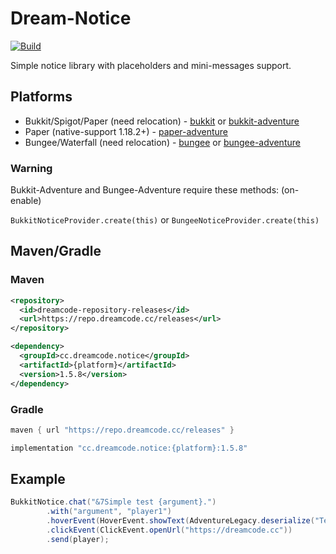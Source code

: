 # Dream-Notice
[![Build](https://github.com/DreamPoland/dream-notice/actions/workflows/gradle.yml/badge.svg)](https://github.com/DreamPoland/dream-notice/actions/workflows/gradle.yml)

Simple notice library with placeholders and mini-messages support.


## Platforms

- Bukkit/Spigot/Paper (need relocation) - [bukkit](https://github.com/DreamPoland/dream-notice/tree/master/bukkit) or [bukkit-adventure](https://github.com/DreamPoland/dream-notice/tree/master/bukkit)
- Paper (native-support 1.18.2+) - [paper-adventure](https://github.com/DreamPoland/dream-notice/tree/master/paper-adventure)
- Bungee/Waterfall (need relocation) - [bungee](https://github.com/DreamPoland/dream-notice/tree/master/bukkit) or [bungee-adventure](https://github.com/DreamPoland/dream-notice/tree/master/bukkit)

### Warning
Bukkit-Adventure and Bungee-Adventure require these methods: (on-enable)

`BukkitNoticeProvider.create(this)` or `BungeeNoticeProvider.create(this)`

## Maven/Gradle

### Maven
```xml
<repository>
  <id>dreamcode-repository-releases</id>
  <url>https://repo.dreamcode.cc/releases</url>
</repository>
```

```xml
<dependency>
  <groupId>cc.dreamcode.notice</groupId>
  <artifactId>{platform}</artifactId>
  <version>1.5.8</version>
</dependency>
```

### Gradle
```groovy
maven { url "https://repo.dreamcode.cc/releases" }
```

```groovy
implementation "cc.dreamcode.notice:{platform}:1.5.8"
```

## Example

```java
BukkitNotice.chat("&7Simple test {argument}.")
        .with("argument", "player1")
        .hoverEvent(HoverEvent.showText(AdventureLegacy.deserialize("Text.")))
        .clickEvent(ClickEvent.openUrl("https://dreamcode.cc"))
        .send(player);
```

